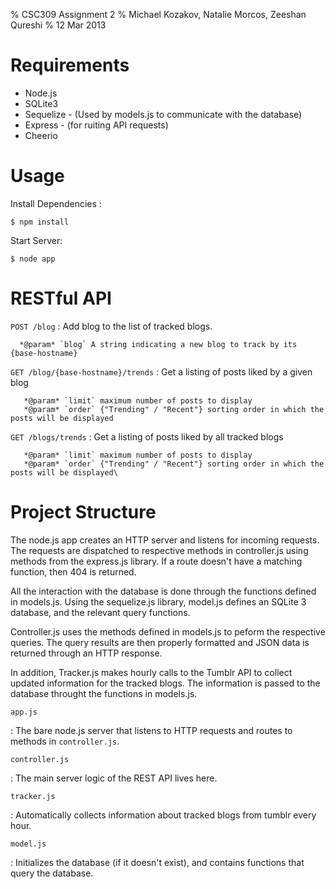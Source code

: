 % CSC309 Assignment 2
% Michael Kozakov, Natalie Morcos, Zeeshan Qureshi
% 12 Mar 2013

Requirements
============

  + Node.js
  + SQLite3
  + Sequelize - (Used by models.js to communicate with the database)
  + Express - (for ruiting API requests)
  + Cheerio

Usage
=====

Install Dependencies :

    $ npm install

Start Server:

    $ node app

RESTful API
===========

`POST /blog`
 :    Add blog to the list of tracked blogs.
 
      *@param* `blog` A string indicating a new blog to track by its {base-hostname}

`GET /blog/{base-hostname}/trends`
 :    Get a listing of posts liked by a given blog
 
       *@param* `limit` maximum number of posts to display
       *@param* `order` {"Trending" / "Recent"} sorting order in which the posts will be displayed

`GET /blogs/trends`
 :    Get a listing of posts liked by all tracked blogs
 
       *@param* `limit` maximum number of posts to display
       *@param* `order` {"Trending" / "Recent"} sorting order in which the posts will be displayed\


Project Structure
=================

The node.js app creates an HTTP server and listens for incoming requests.
The requests are dispatched to respective methods in controller.js using 
methods from the express.js library. If a route doesn't have a matching 
function, then 404 is returned.

All the interaction with the database is done through the functions defined
in models.js. Using the sequelize.js library, model.js defines an SQLite 3
database, and the relevant query functions.

Controller.js uses the methods defined in models.js to peform the respective
queries. The query results are then properly formatted and JSON data is 
returned through an HTTP response. 

In addition, Tracker.js makes hourly calls to the Tumblr API to collect
updated information for the tracked blogs. The information is passed
to the database throught the functions in models.js.



`app.js`

 :    The bare node.js server that listens to HTTP requests and routes to
      methods in `controller.js`.

`controller.js`

 :    The main server logic of the REST API lives here.

`tracker.js`

 :    Automatically collects information about tracked blogs from tumblr every hour.

`model.js`

 :    Initializes the database (if it doesn't exist), and contains functions that query the database.
